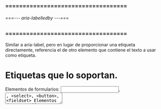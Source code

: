 ### =================================== ###
###### ===--- aria-labelledby ---=== ######
### =================================== ###

Similar a aria-label, pero en lugar de proporcionar una etiqueta directamente, referencia el 
[](id) de otro elemento que contiene el texto a usar como etiqueta.

# Etiquetas que lo soportan.

Elementos de formularios: 
	<input>, <textarea>, <select>, <button>, <fieldset>
Elementos de navegación e interacción: 
	<a>, <button>, <details>, <summary>, <nav>
Elementos de estructura de documento: 
	<article>, <section>, <aside>, <header>, <footer>, <main>, <div>
Elementos de contenido multimedia: 
	<img>, <audio>, <video>

# Ejemplos de uso.

```html
	<label id="label-username">Nombre de usuario</label>

	<input type="text" id="username" aria-labelledby="label-username">
```

Dos titulos en uno.

```html
	<h2 id="title1">Sección 1</h2>
	<p id="description1">Esta es la descripción de la sección 1.</p>

	<section aria-labelledby="title1 description1">
	  <p>Contenido de la sección 1...</p>
	</section>
```

```html
	<div aria-labelledby="dialogTitle" aria-describedby="dialogDescription">
		<h1 id="dialogTitle">Título del diálogo</h1>
		<p id="dialogDescription">Descripción del diálogo.</p>
		<button onclick="closeDialog()">Cerrar</button>
	</div>
```

### =============================== ###
###### ===--- aria-hidden ---=== ######
### =============================== ###

Oculta elementos HTML a los lectores de pantalla.

```html
	<div aria-hidden="true">
		<p>Este contenido es solo para propósitos visuales y no será anunciado por lectores de pantalla.</p>
	</div>
```

### ============================== ###
###### ===--- aria-label ---=== ######
### ============================== ###

Etiqueta descriptiva, colocas un texto para describir la funcion de la seccion o elemento.

# Etiquetas interactivas.

<a>, <button>, <input>, <textarea>, <label>, <select>, <option>

# Etiquetas de estructura.

<nav>, <aside>, <header>, <footer>, <section>, <article>, <div>, <span>

# Elementos multimedia.

<img>, <svg>, <audio>, <video>, <progress>, <meter>

Ejmplo de uso

```html
	<button aria-label="Abrir configuración">
		<svg> ... </svg>
	</button>
```

### ======================== ###
###### ===--- role ---=== ######
### ======================== ###

Darle signidicado a las etiquetas por medio de [](role), informacion para los lectores de pantalla.

# Roles de Estructura y Navegación:

- [](banner): <header>
- [](navigation): <nav>
- [](main): <main>
- [](complementary): <aside>
- [](contentinfo): <footer>
- [](region): <section>, <div>

# Roles de Interacción y Componentes de UI:

- [](button): <button>, <div>, <a>
- [](link): <a>, <area>
- [](checkbox): <input type="checkbox">, <div>
- [](radio): <input type="radio">, <div>
- [](textbox): <input type="text">, <textarea>
- [](combobox): <select>, <input type="text">, <div>
- [](listbox): <select>, <ul>
- [](menu): <ul>, <nav>
- [](menuitem): <li>, <button>
- [](slider): <input type="range">, <div>

# Roles de Información y Estado:

- [](alert): <div>
- [](tooltip): <div>
- [](status): <div>
- [](progressbar): <progress>, <div>

# Roles de Estructuración y Organización:

- [](grid): <table>, <div>
- [](row): <tr>, <div>
- [](gridcell): <td>, <div>
- [](tablist): <div>, <ul>
- [](tab): <button>, <div>
- [](tabpanel): <div>

### ======================= ###
###### ===--- rel ---=== ######
### ======================= ###

Se utiliza para especificar la relación entre el documento actual y el recurso vinculado.

# Etiquetas que lo soportan.

<a>, <link>, <area>

# Etiqueta <a>

- [](nofollow): Evita que los motores de búsqueda sigan el enlace y transfieran valor SEO al sitio vinculado.
- [](noopener): Mejora la seguridad al evitar que la página vinculada tenga acceso al objeto window del documento original.
- [](noreferrer): Impide que se envíe la información de referencia al sitio vinculado.
- [](external): Se usa para marcar enlaces a recursos externos.
- [](alternate): Se usa para enlaces alternativos a versiones diferentes del contenido, como versiones en otros idiomas.

# Etiqueta <link>

- [](stylesheet"): Indica que el recurso vinculado es una hoja de estilos CSS.
- [](icon"): Especifica un ícono que se mostrará en la pestaña del navegador.
- [](canonical"): Indica la URL canónica de la página actual, ayudando a evitar problemas de contenido duplicado.
- [](preload"): Permite cargar recursos de manera anticipada para mejorar el rendimiento.
- [](preconnect"): Establece conexiones anticipadas a un origen para reducir el tiempo de carga.
- [](dns-prefetch"): Resuelve el nombre de dominio de un recurso anticipadamente para mejorar el tiempo de carga.

# Etiqueta <area>

- [](nofollow): Se usa para enlaces en mapas de imagen para indicar a los motores de búsqueda que no sigan el enlace.

### ============================= ###
###### ===--- Atributos ---=== ######
### ============================= ###

# El atributo TITLE.

[](Title) es un atributo global, se utiliza para dar informacion cuando el usuario 
coloca el cursor encima.

```html
	<a href="https://www.example.com" title="Ir a la página de inicio">Inicio</a>
```

# El atributo TABINDEX.

Controla el orden de tabulación de los elementos, permitiendo que los usuarios 
naveguen a través del teclado.

```html
	<button tabindex="1">Primero</button>
	<button tabindex="2">Segundo</button>
	<button tabindex="3">Tercero</button>
```

# El atributo LANG.

Define el lenguaje de un elemento.

```html
	<p lang="es">Este texto está en español.</p>
	<p lang="en">This text is in English.</p>
```

# El atributo ALT.

Describe el contenido de la imagen para usuarios que no pueden verla.

<img src="logo.png" alt="Logotipo de la empresa">